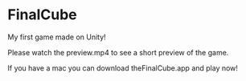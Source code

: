 # FinalCube
My first game made on Unity! 


Please watch the preview.mp4 to see a short preview of the game.

If you have a mac you can download theFinalCube.app and play now! 
